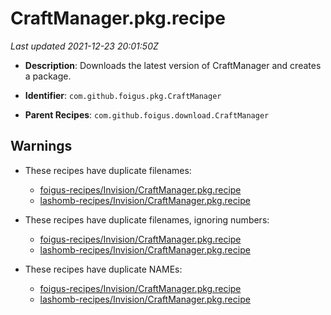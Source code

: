 # CraftManager.pkg.recipe

_Last updated 2021-12-23 20:01:50Z_

- **Description**: Downloads the latest version of CraftManager and creates a package.

- **Identifier**: `com.github.foigus.pkg.CraftManager`

- **Parent Recipes**: `com.github.foigus.download.CraftManager`


## Warnings

- These recipes have duplicate filenames:
    - [foigus-recipes/Invision/CraftManager.pkg.recipe](/autopkg-dupe-tracker/foigus-recipes/Invision/CraftManager.pkg.recipe)
    - [lashomb-recipes/Invision/CraftManager.pkg.recipe](/autopkg-dupe-tracker/lashomb-recipes/Invision/CraftManager.pkg.recipe)

- These recipes have duplicate filenames, ignoring numbers:
    - [foigus-recipes/Invision/CraftManager.pkg.recipe](/autopkg-dupe-tracker/foigus-recipes/Invision/CraftManager.pkg.recipe)
    - [lashomb-recipes/Invision/CraftManager.pkg.recipe](/autopkg-dupe-tracker/lashomb-recipes/Invision/CraftManager.pkg.recipe)

- These recipes have duplicate NAMEs:
    - [foigus-recipes/Invision/CraftManager.pkg.recipe](/autopkg-dupe-tracker/foigus-recipes/Invision/CraftManager.pkg.recipe)
    - [lashomb-recipes/Invision/CraftManager.pkg.recipe](/autopkg-dupe-tracker/lashomb-recipes/Invision/CraftManager.pkg.recipe)